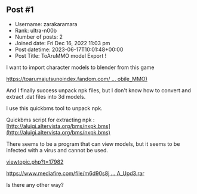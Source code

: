 ## Post #1
- Username: zarakaramara
- Rank: ultra-n00b
- Number of posts: 2
- Joined date: Fri Dec 16, 2022 11:03 pm
- Post datetime: 2023-06-17T10:01:48+00:00
- Post Title: ToAruMMO model Export !

I want to import character models to blender from this game 

[https://toarumajutsunoindex.fandom.com/ ... obile_MMO)](https://toarumajutsunoindex.fandom.com/wiki/Toaru_Majutsu_no_Index_%28Mobile_MMO%29)

And I finally success unpack npk files, but I don't know how to convert and extract .dat files into 3d models.

I use this quickbms tool to unpack npk.

Quickbms script for extracting npk : [http://aluigi.altervista.org/bms/nxpk.bms](http://aluigi.altervista.org/bms/nxpk.bms)


There seems to be a program that can view models, but it seems to be infected with a virus and cannot be used.

[viewtopic.php?t=17982](https://forum.xentax.com/viewtopic.php?t=17982)

[https://www.mediafire.com/file/m6d90s8j ... A_Upd3.rar](https://www.mediafire.com/file/m6d90s8j6wht2dd/RMA_Upd3.rar)


Is there any other way?
